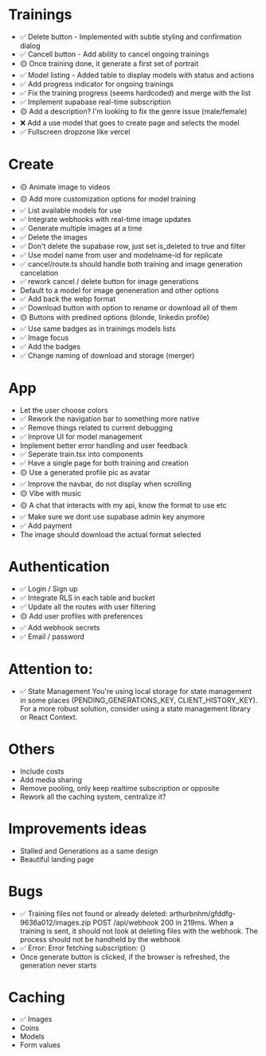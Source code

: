 # Trainings

- ✅ Delete button - Implemented with subtle styling and confirmation dialog
- ✅ Cancell button - Add ability to cancel ongoing trainings
- 🟡 Once training done, it generate a first set of portrait
- ✅ Model listing - Added table to display models with status and actions
- ✅ Add progress indicator for ongoing trainings
- ✅ Fix the training progress (seems hardcoded) and merge with the list
- ✅ Implement supabase real-time subscription
- 🟡 Add a description? I'm looking to fix the genre issue (male/female)
- ❌ Add a use model that goes to create page and selects the model
- ✅ Fullscreen dropzone like vercel

# Create

- 🟡 Animate image to videos
- 🟡 Add more customization options for model training
- ✅ List available models for use
- ✅ Integrate webhooks with real-time image updates
- ✅ Generate multiple images at a time
- ✅ Delete the images
- ✅ Don't delete the supabase row, just set is_deleted to true and filter
- ✅ Use model name from user and modelname-id for replicate
- ✅ cancel/route.ts should handle both training and image generation cancelation
- ✅ rework cancel / delete button for image generations
- Default to a model for image geneneration and other options
- ✅ Add back the webp format
- ✅ Download button with option to rename or download all of them
- 🟡 Buttons with predined options (blonde, linkedin profile)
- ✅ Use same badges as in trainings models lists
- ✅ Image focus
- ✅ Add the badges
- ✅ Change naming of download and storage (merger)

# App

- Let the user choose colors
- ✅ Rework the navigation bar to something more native
- ✅ Remove things related to current debugging
- ✅ Improve UI for model management
- Implement better error handling and user feedback
- ✅ Seperate train.tsx into components
- ✅ Have a single page for both training and creation
- 🟡 Use a generated profile pic as avatar
- ✅ Improve the navbar, do not display when scrolling
- 🟡 Vibe with music
- 🟡 A chat that interacts with my api, know the format to use etc
- ✅ Make sure we dont use supabase admin key anymore
- ✅ Add payment
- The image should download the actual format selected

# Authentication

- ✅ Login / Sign up
- ✅ Integrate RLS in each table and bucket
- ✅ Update all the routes with user filtering
- 🟡 Add user profiles with preferences
- ✅ Add webhook secrets
- ✅ Email / password


# Attention to:

- ✅ State Management You're using local storage for state management in some places (PENDING_GENERATIONS_KEY, CLIENT_HISTORY_KEY). For a more robust solution, consider using a state management library or React Context.

# Others

- Include costs
- Add media sharing
- Remove pooling, only keep realtime subscription or opposite
- Rework all the caching system, centralize it?

# Improvements ideas

- Stalled and Generations as a same design 
- Beautiful landing page

# Bugs

- ✅ Training files not found or already deleted: arthurbnhm/gfddfg-9636a012/images.zip POST /api/webhook 200 in 219ms. When a training is sent, it should not look at deleting files with the webhook. The process should not be handheld by the webhook
- ✅ Error: Error fetching subscription: {}
- Once generate button is clicked, if the browser is refreshed, the generation never starts

# Caching

- ✅ Images
- Coins
- Models
- Form values